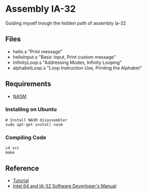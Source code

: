 Assembly IA-32
=============

Guiding myself trough the hidden path of assembly ia-32

## Files

 * hello.s "Print message"
 * helloInput.s "Basic Input, Print custom message"
 * infinityLoop.s "Addressing Modes, Infinity Looping"
 * alphabetLoop.s "Loop Instruction Use, Printing the Alphabet"

## Requirements

 * [NASM](http://www.nasm.us/)

### Installing on Ubuntu
```
# Install NASM disassembler
sudo apt-get install nasm
```

### Compiling Code
```
cd src
make
```

## Reference

* [Tutorial](https://www.tutorialspoint.com/assembly_programming/index.htm)
* [Intel 64 and IA-32 Software Deverloper's Manual](https://www.intel.com/content/dam/www/public/us/en/documents/manuals/64-ia-32-architectures-software-developer-instruction-set-reference-manual-325383.pdf)
